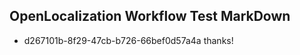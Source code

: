 ## OpenLocalization Workflow Test MarkDown
* d267101b-8f29-47cb-b726-66bef0d57a4a thanks!

<!--HONumber=Jul16_HO4-->


